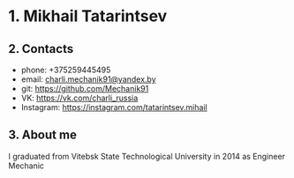 # 1. Mikhail Tatarintsev
## 2. Contacts
 * phone: +375259445495
 * email: <charli.mechanik91@yandex.by>
 * git: <https://github.com/Mechanik91>
 * VK: <https://vk.com/charli_russia>
 * Instagram: <https://instagram.com/tatarintsev.mihail>
## 3. About me
 I graduated from Vitebsk State Technological University in 2014 as Engineer Mechanic
